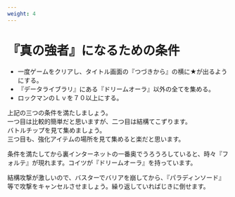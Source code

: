 ```yaml
---
weight: 4
---
```


# 『真の強者』になるための条件
* 一度ゲームをクリアし、タイトル画面の『つづきから』の横に★が出るようにする。
* 『データライブラリ』にある『ドリームオーラ』以外の全てを集める。
* ロックマンのＬｖを７０以上にする。

上記の三つの条件を満たしましょう。<br />
一つ目は比較的簡単だと思いますが、二つ目は結構てこずります。<br />
バトルチップを見て集めましょう。<br />
三つ目も、強化アイテムの場所を見て集めると楽だと思います。

条件を満たしてから裏インターネットの一番奥でうろうろしていると、時々『フォルテ』が現れます。コイツが『ドリームオーラ』を持っています。

結構攻撃が激しいので、バスターでバリアを崩してから、『パラディンソード』等で攻撃をキャンセルさせましょう。繰り返していればじきに倒せます。
